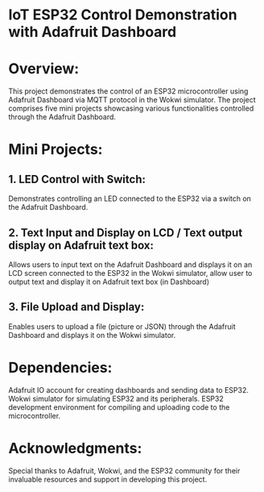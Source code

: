 # IoT ESP32 Control Demonstration with Adafruit Dashboard
# Overview:
This project demonstrates the control of an ESP32 microcontroller using Adafruit Dashboard via MQTT protocol in the Wokwi simulator. The project comprises five mini projects showcasing various functionalities controlled through the Adafruit Dashboard.

# Mini Projects:
## 1. LED Control with Switch:
Demonstrates controlling an LED connected to the ESP32 via a switch on the Adafruit Dashboard.

## 2. Text Input and Display on LCD / Text output display on Adafruit text box:
Allows users to input text on the Adafruit Dashboard and displays it on an LCD screen connected to the ESP32 in the Wokwi simulator, allow user to output text and display it on Adafruit text box (in Dashboard)

## 3. File Upload and Display:
Enables users to upload a file (picture or JSON) through the Adafruit Dashboard and displays it on the Wokwi simulator.


# Dependencies:
Adafruit IO account for creating dashboards and sending data to ESP32.
Wokwi simulator for simulating ESP32 and its peripherals.
ESP32 development environment for compiling and uploading code to the microcontroller.

# Acknowledgments:
Special thanks to Adafruit, Wokwi, and the ESP32 community for their invaluable resources and support in developing this project.
